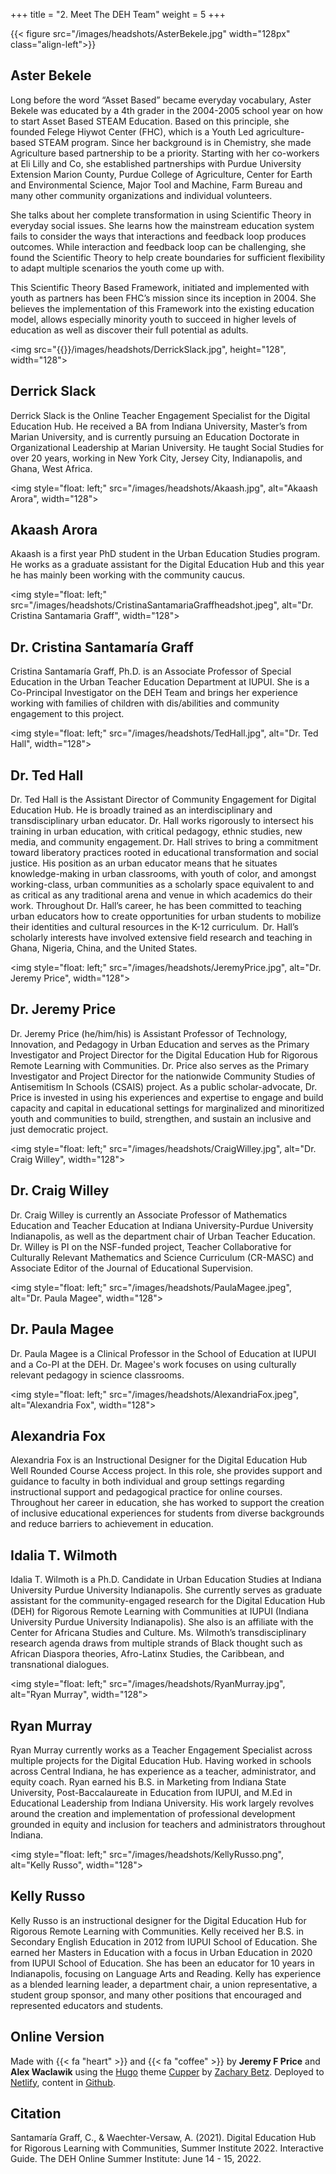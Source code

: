 +++
title = "2. Meet The DEH Team"
weight = 5
+++


{{< figure src="/images/headshots/AsterBekele.jpg" width="128px" class="align-left">}}
## Aster Bekele

Long before the word “Asset Based” became everyday vocabulary, Aster Bekele was educated by a 4th grader in the 2004-2005 school year on how to start Asset Based STEAM Education. Based on this principle, she founded Felege Hiywot Center (FHC), which is a Youth Led agriculture-based STEAM program.  Since her background is in Chemistry, she made Agriculture based partnership to be a priority.  Starting with her co-workers at Eli Lilly and Co, she established partnerships with Purdue University Extension Marion County, Purdue College of Agriculture, Center for Earth and Environmental Science, Major Tool and Machine, Farm Bureau and many other community organizations and individual volunteers.

She talks about her complete transformation in using Scientific Theory in everyday social issues.  She learns how the mainstream education system fails to consider the ways that interactions and feedback loop produces outcomes. While interaction and feedback loop can be challenging, she found the Scientific Theory to help create boundaries for sufficient flexibility to adapt multiple scenarios the youth come up with.

This Scientific Theory Based Framework, initiated and implemented with youth as partners has been FHC’s mission since its inception in 2004.  She believes the implementation of this Framework into the existing education model, allows especially minority youth to succeed in higher levels of education as well as discover their full potential as adults.

<img src="{{<baseurl>}}/images/headshots/DerrickSlack.jpg", height="128", width="128">
## Derrick Slack

Derrick Slack is the Online Teacher Engagement Specialist for the Digital Education Hub. He received a BA from Indiana University, Master’s from Marian University, and is currently pursuing an Education Doctorate in Organizational Leadership at Marian University. He taught Social Studies for over 20 years, working in New York City, Jersey City, Indianapolis, and Ghana, West Africa.

<img style="float: left;" src="/images/headshots/Akaash.jpg", alt="Akaash Arora", width="128">
## Akaash Arora

Akaash is a first year PhD student in the Urban Education Studies program. He works as a graduate assistant for the Digital Education Hub and this year he has mainly been working with the community caucus.

<img style="float: left;" src="/images/headshots/CristinaSantamariaGraffheadshot.jpeg", alt="Dr. Cristina Santamaria Graff", width="128">
## Dr. Cristina Santamaría Graff

Cristina Santamaría Graff, Ph.D. is an Associate Professor of Special Education in the Urban Teacher Education Department at IUPUI. She is a Co-Principal Investigator on the DEH Team and brings her experience working with families of children with dis/abilities and community engagement to this project.

<img style="float: left;" src="/images/headshots/TedHall.jpg", alt="Dr. Ted Hall", width="128">
## Dr. Ted Hall

Dr. Ted Hall is the Assistant Director of Community Engagement for Digital Education Hub. He is broadly trained as an interdisciplinary and transdisciplinary urban educator. Dr. Hall works rigorously to intersect his training in urban education, with critical pedagogy, ethnic studies, new media, and community engagement. Dr. Hall strives to bring a commitment toward liberatory practices rooted in educational transformation and social justice.  His position as an urban educator means that he situates knowledge-making in urban classrooms, with youth of color, and amongst working-class, urban communities as a scholarly space equivalent to and as critical as any traditional arena and venue in which academics do their work. Throughout Dr. Hall’s career, he has been committed to teaching urban educators how to create opportunities for urban students to mobilize their identities and cultural resources in the K-12 curriculum.  Dr. Hall’s scholarly interests have involved extensive field research and teaching in Ghana, Nigeria, China, and the United States.

<img style="float: left;" src="/images/headshots/JeremyPrice.jpg", alt="Dr. Jeremy Price", width="128">
## Dr. Jeremy Price

Dr. Jeremy Price (he/him/his) is Assistant Professor of Technology, Innovation, and Pedagogy in Urban Education and serves as the Primary Investigator and Project Director for the Digital Education Hub for Rigorous Remote Learning with Communities. Dr. Price also serves as the Primary Investigator and Project Director for the nationwide Community Studies of Antisemitism In Schools (CSAIS) project. As a public scholar-advocate, Dr. Price is invested in using his experiences and expertise to engage and build capacity and capital in educational settings for marginalized and minoritized youth and communities to build, strengthen, and sustain an inclusive and just democratic project.

<img style="float: left;" src="/images/headshots/CraigWilley.jpg", alt="Dr. Craig Willey", width="128">
## Dr. Craig Willey

Dr. Craig Willey is currently an Associate Professor of Mathematics Education and Teacher Education at Indiana University-Purdue University Indianapolis, as well as the department chair of Urban Teacher Education.  Dr. Willey is PI on the NSF-funded project, Teacher Collaborative for Culturally Relevant Mathematics and Science Curriculum (CR-MASC) and Associate Editor of the Journal of Educational Supervision.

<img style="float: left;" src="/images/headshots/PaulaMagee.jpeg", alt="Dr. Paula Magee", width="128">
## Dr. Paula Magee

Dr. Paula Magee is a Clinical Professor in the School of Education at IUPUI and a Co-PI at the DEH. Dr. Magee's work focuses on using culturally relevant pedagogy in science classrooms. 

<img style="float: left;" src="/images/headshots/AlexandriaFox.jpeg", alt="Alexandria Fox", width="128">
## Alexandria Fox

Alexandria Fox is an Instructional Designer for the Digital Education Hub Well Rounded Course Access project. In this role, she provides support and guidance to faculty in both individual and group settings regarding instructional support and pedagogical practice for online courses. Throughout her career in education, she has worked to support the creation of inclusive educational experiences for students from diverse backgrounds and reduce barriers to achievement in education.

## Idalia T. Wilmoth

Idalia T. Wilmoth is a Ph.D. Candidate in Urban Education Studies at Indiana University Purdue University Indianapolis.  She currently serves as graduate assistant for the community-engaged research for the Digital Education Hub (DEH) for Rigorous Remote Learning with Communities at IUPUI (Indiana University Purdue University Indianapolis). She also is an affiliate with the Center for Africana Studies and Culture. Ms. Wilmoth’s transdisciplinary research agenda draws from multiple strands of Black thought such as African Diaspora theories, Afro-Latinx Studies, the Caribbean, and transnational dialogues.

<img style="float: left;" src="/images/headshots/RyanMurray.jpg", alt="Ryan Murray", width="128">
## Ryan Murray

Ryan Murray currently works as a Teacher Engagement Specialist across multiple projects for the Digital Education Hub. Having worked in schools across Central Indiana, he has experience as a teacher, administrator, and equity coach. Ryan earned his B.S. in Marketing from Indiana State University, Post-Baccalaureate in Education from IUPUI, and M.Ed in Educational Leadership from Indiana University. His work largely revolves around the creation and implementation of professional development grounded in equity and inclusion for teachers and administrators throughout Indiana.

<img style="float: left;" src="/images/headshots/KellyRusso.png", alt="Kelly Russo", width="128">
## Kelly Russo

Kelly Russo is an instructional designer for the Digital Education Hub for Rigorous Remote Learning with Communities. Kelly received her B.S. in Secondary English Education in 2012 from IUPUI School of Education. She earned her Masters in Education with a focus in Urban Education in 2020 from IUPUI School of Education. She has been an educator for 10 years in Indianapolis, focusing on Language Arts and Reading. Kelly has experience as a blended learning leader, a department chair, a union representative, a student group sponsor, and many other positions that encouraged and represented educators and students.

## Online Version

Made with {{< fa "heart" >}} and {{< fa "coffee" >}} by **Jeremy F Price** and **Alex Waclawik** using the [Hugo](https://gohugo.io/) theme [Cupper](https://themes.gohugo.io/cupper-hugo-theme/) by [Zachary Betz](https://zwbetz.com/). Deployed to [Netlify](https://www.netlify.com/), content in [Github](https://github.com/jeremyfprice/dehsi2021online).

## Citation

Santamaría Graff, C., & Waechter-Versaw, A. (2021). Digital Education Hub for Rigorous Learning with Communities, Summer Institute 2022. Interactive Guide. The DEH Online Summer Institute: June 14 - 15, 2022.
